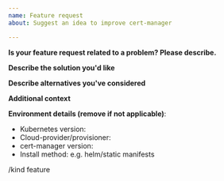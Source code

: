 ```yaml
---
name: Feature request
about: Suggest an idea to improve cert-manager

---
```


**Is your feature request related to a problem? Please describe.**
<!--A clear and concise description of what the problem is-->

**Describe the solution you'd like**
<!--A clear and concise description of what you want to happen.-->

**Describe alternatives you've considered**
<!--A clear and concise description of any alternative solutions or features you've considered.-->

**Additional context**
<!--Add any other context about the feature request here.-->

**Environment details (remove if not applicable)**:
- Kubernetes version:
- Cloud-provider/provisioner:
- cert-manager version: 
- Install method: e.g. helm/static manifests


/kind feature
